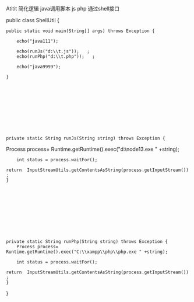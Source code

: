 Atitit 简化逻辑 java调用脚本 js  php 通过shell接口


public class ShellUtil {

	public static void main(String[] args) throws Exception {
		
		echo("java111");
		
		echo(runJs("d:\\t.js"));   ;
		echo(runPhp("d:\\t.php"));   ;
		
		echo("java9999");

	}

	
	
	
	
	
	




	private static String runJs(String string) throws Exception {
Process process=	Runtime.getRuntime().exec("d:\\node13.exe " +string);
		
		int status = process.waitFor();
		
	return  InputStreamUtils.getContentsAsString(process.getInputStream())	;
	}
 










	private static String runPhp(String string) throws Exception {
		Process process=	Runtime.getRuntime().exec("C:\\xampp\\php\\php.exe " +string);
		
		int status = process.waitFor();
		
	return  InputStreamUtils.getContentsAsString(process.getInputStream())	;
	}

}
